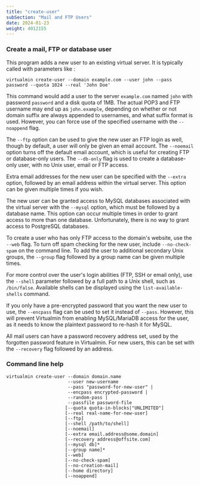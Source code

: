 ```yaml
---
title: "create-user"
subSection: "Mail and FTP Users"
date: 2024-01-23
weight: 4012155
---
```


### Create a mail, FTP or database user

This program adds a new user to an existing virtual server. It is typically called with parameters like :

```text
virtualmin create-user --domain example.com --user john --pass password --quota 1024 --real 'John Doe'
```

This command would add a user to the server `example.com` named `john` with password `password` and a disk quota of 1MB. The actual POP3 and FTP username may end up as `john.example`, depending on whether or not domain suffix are always appended to usernames, and what suffix format is used. However, you can force use of the specified username with the `--noappend` flag.

The `--ftp` option can be used to give the new user an FTP login as well, though by default, a user will only be given an email account. The `--noemail` option turns off the default email account, which is useful for creating FTP or database-only users. The `--db-only` flag is used to create a database-only user, with no Unix user, email or FTP access.

Extra email addresses for the new user can be specified with the `--extra` option, followed by an email address within the virtual server. This option can be given multiple times if you wish.

The new user can be granted access to MySQL databases associated with the virtual server with the `--mysql` option, which must be followed by a database name. This option can occur multiple times in order to grant access to more than one database. Unfortunately, there is no way to grant access to PostgreSQL databases.

To create a user who has only FTP access to the domain's website, use the `--web` flag. To turn off spam checking for the new user, include `--no-check-spam` on the command line. To add the user to additional secondary Unix groups, the `--group` flag followed by a group name can be given multiple times.

For more control over the user's login abilities (FTP, SSH or email only), use the `--shell` parameter followed by a full path to a Unix shell, such as `/bin/false`. Available shells can be displayed using the `list-available-shells` command.

If you only have a pre-encrypted password that you want the new user to use, the `--encpass` flag can be used to set it instead of `--pass`. However, this will prevent Virtualmin from enabling MySQL/MariaDB access for the user, as it needs to know the plaintext password to re-hash it for MySQL.

All mail users can have a password recovery address set, used by the forgotten password feature in Virtualmin. For new users, this can be set with the `--recovery` flag followed by an address.

### Command line help

```text
virtualmin create-user --domain domain.name
                       --user new-username
                       --pass "password-for-new-user" |
                       --encpass encrypted-password |
                       --random-pass |
                       --passfile password-file
                      [--quota quota-in-blocks|"UNLIMITED"]
                      [--real real-name-for-new-user]
                      [--ftp]
                      [--shell /path/to/shell]
                      [--noemail]
                      [--extra email.address@some.domain]
                      [--recovery address@offsite.com]
                      [--mysql db]*
                      [--group name]*
                      [--web]
                      [--no-check-spam]
                      [--no-creation-mail]
                      [--home directory]
                      [--noappend]
```

